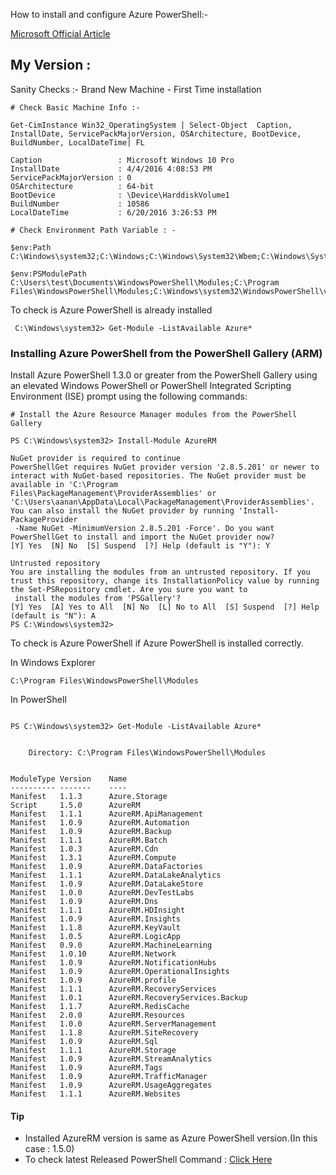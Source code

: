 How to install and configure Azure PowerShell:-

[ Microsoft Official Article](https://azure.microsoft.com/en-us/documentation/articles/powershell-install-configure/)

My Version  :
-------------------
Sanity Checks :- Brand New Machine - First Time installation  

```
# Check Basic Machine Info :-

Get-CimInstance Win32_OperatingSystem | Select-Object  Caption, InstallDate, ServicePackMajorVersion, OSArchitecture, BootDevice,  BuildNumber, LocalDateTime| FL

Caption                 : Microsoft Windows 10 Pro
InstallDate             : 4/4/2016 4:08:53 PM
ServicePackMajorVersion : 0
OSArchitecture          : 64-bit
BootDevice              : \Device\HarddiskVolume1
BuildNumber             : 10586
LocalDateTime           : 6/20/2016 3:26:53 PM

```



```
# Check Environment Path Variable : -

$env:Path
C:\Windows\system32;C:\Windows;C:\Windows\System32\Wbem;C:\Windows\System32\WindowsPowerShell\v1.0\

$env:PSModulePath
C:\Users\test\Documents\WindowsPowerShell\Modules;C:\Program Files\WindowsPowerShell\Modules;C:\Windows\system32\WindowsPowerShell\v1.0\Modules
```

To check is Azure PowerShell is already installed

```
 C:\Windows\system32> Get-Module -ListAvailable Azure*
```

### Installing Azure PowerShell from the PowerShell Gallery (ARM)

Install Azure PowerShell 1.3.0 or greater from the PowerShell Gallery using an elevated Windows PowerShell or PowerShell Integrated Scripting Environment (ISE) prompt using the following commands:

```
# Install the Azure Resource Manager modules from the PowerShell Gallery

PS C:\Windows\system32> Install-Module AzureRM

NuGet provider is required to continue
PowerShellGet requires NuGet provider version '2.8.5.201' or newer to interact with NuGet-based repositories. The NuGet provider must be available in 'C:\Program
Files\PackageManagement\ProviderAssemblies' or 'C:\Users\aanan\AppData\Local\PackageManagement\ProviderAssemblies'. You can also install the NuGet provider by running 'Install-PackageProvider
 -Name NuGet -MinimumVersion 2.8.5.201 -Force'. Do you want PowerShellGet to install and import the NuGet provider now?
[Y] Yes  [N] No  [S] Suspend  [?] Help (default is "Y"): Y

Untrusted repository
You are installing the modules from an untrusted repository. If you trust this repository, change its InstallationPolicy value by running the Set-PSRepository cmdlet. Are you sure you want to
 install the modules from 'PSGallery'?
[Y] Yes  [A] Yes to All  [N] No  [L] No to All  [S] Suspend  [?] Help (default is "N"): A
PS C:\Windows\system32>

```


To check is Azure PowerShell if Azure PowerShell is installed correctly.

In Windows Explorer
```
C:\Program Files\WindowsPowerShell\Modules
```
In PowerShell

```

PS C:\Windows\system32> Get-Module -ListAvailable Azure*


    Directory: C:\Program Files\WindowsPowerShell\Modules


ModuleType Version    Name
---------- -------    ----
Manifest   1.1.3      Azure.Storage
Script     1.5.0      AzureRM
Manifest   1.1.1      AzureRM.ApiManagement
Manifest   1.0.9      AzureRM.Automation
Manifest   1.0.9      AzureRM.Backup
Manifest   1.1.1      AzureRM.Batch
Manifest   1.0.3      AzureRM.Cdn
Manifest   1.3.1      AzureRM.Compute
Manifest   1.0.9      AzureRM.DataFactories
Manifest   1.1.1      AzureRM.DataLakeAnalytics
Manifest   1.0.9      AzureRM.DataLakeStore
Manifest   1.0.0      AzureRM.DevTestLabs
Manifest   1.0.9      AzureRM.Dns
Manifest   1.1.1      AzureRM.HDInsight
Manifest   1.0.9      AzureRM.Insights
Manifest   1.1.8      AzureRM.KeyVault
Manifest   1.0.5      AzureRM.LogicApp
Manifest   0.9.0      AzureRM.MachineLearning
Manifest   1.0.10     AzureRM.Network
Manifest   1.0.9      AzureRM.NotificationHubs
Manifest   1.0.9      AzureRM.OperationalInsights
Manifest   1.0.9      AzureRM.profile
Manifest   1.1.1      AzureRM.RecoveryServices
Manifest   1.0.1      AzureRM.RecoveryServices.Backup
Manifest   1.1.7      AzureRM.RedisCache
Manifest   2.0.0      AzureRM.Resources
Manifest   1.0.0      AzureRM.ServerManagement
Manifest   1.1.8      AzureRM.SiteRecovery
Manifest   1.0.9      AzureRM.Sql
Manifest   1.1.1      AzureRM.Storage
Manifest   1.0.9      AzureRM.StreamAnalytics
Manifest   1.0.9      AzureRM.Tags
Manifest   1.0.9      AzureRM.TrafficManager
Manifest   1.0.9      AzureRM.UsageAggregates
Manifest   1.1.1      AzureRM.Websites

```

#### Tip
* Installed AzureRM version is same as Azure PowerShell version.(In this case : 1.5.0)
* To check latest Released PowerShell Command : [Click Here](https://github.com/Azure/azure-powershell/blob/dev/ChangeLog.md)
